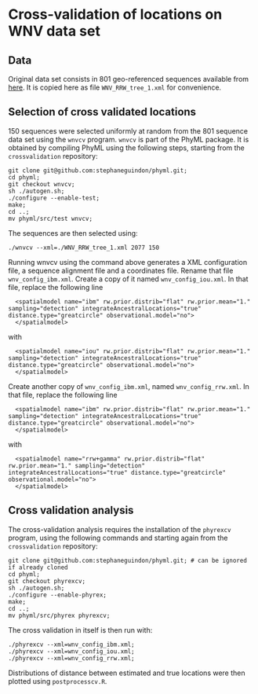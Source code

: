 
# Cross-validation of locations on WNV data set

## Data

Original data set consists in 801 geo-referenced sequences available from [here](https://github.com/sdellicour/wnv_north_america/blob/master/Scripts_%26_data/Continuous_phylogeographic_analyses/WNV_RRW_tree_1.xml).
It is copied here as file `WNV_RRW_tree_1.xml` for convenience.

## Selection of cross validated locations

150 sequences were selected uniformly at random from the 801 sequence data set using the `wnvcv` program.
`wnvcv` is part of the PhyML package. It is obtained by compiling PhyML using the following steps,
starting from the `crossvalidation` repository:

```
git clone git@github.com:stephaneguindon/phyml.git;
cd phyml;
git checkout wnvcv;
sh ./autogen.sh;
./configure --enable-test;
make;
cd ..;
mv phyml/src/test wnvcv;
```
The sequences are then selected using:
```
./wnvcv --xml=./WNV_RRW_tree_1.xml 2077 150
```

Running wnvcv using the command above generates a XML configuration file, a sequence alignment file and a coordinates file.
Rename that file `wnv_config_ibm.xml`. Create a copy of it named `wnv_config_iou.xml`. In that file, replace the following line 
```
  <spatialmodel name="ibm" rw.prior.distrib="flat" rw.prior.mean="1." sampling="detection" integrateAncestralLocations="true" distance.type="greatcircle" observational.model="no">
  </spatialmodel>
```
with
```
  <spatialmodel name="iou" rw.prior.distrib="flat" rw.prior.mean="1." sampling="detection" integrateAncestralLocations="true" distance.type="greatcircle" observational.model="no">
  </spatialmodel>
```
Create another copy of `wnv_config_ibm.xml`, named `wnv_config_rrw.xml`. In that file, replace the following line
```
  <spatialmodel name="ibm" rw.prior.distrib="flat" rw.prior.mean="1." sampling="detection" integrateAncestralLocations="true" distance.type="greatcircle" observational.model="no">
  </spatialmodel>
```
with
```
  <spatialmodel name="rrw+gamma" rw.prior.distrib="flat" rw.prior.mean="1." sampling="detection" integrateAncestralLocations="true" distance.type="greatcircle" observational.model="no">
  </spatialmodel>
```

## Cross validation analysis

The cross-validation analysis requires the installation of the `phyrexcv` program,
using the following commands and starting again from the `crossvalidation` repository:

```
git clone git@github.com:stephaneguindon/phyml.git; # can be ignored if already cloned
cd phyml;
git checkout phyrexcv;
sh ./autogen.sh;
./configure --enable-phyrex;
make;
cd ..;
mv phyml/src/phyrex phyrexcv;
```

The cross validation in itself is then run with:
```
./phyrexcv --xml=wnv_config_ibm.xml;
./phyrexcv --xml=wnv_config_iou.xml;
./phyrexcv --xml=wnv_config_rrw.xml;
```

Distributions of distance between estimated and true locations were then plotted using `postprocesscv.R`.

